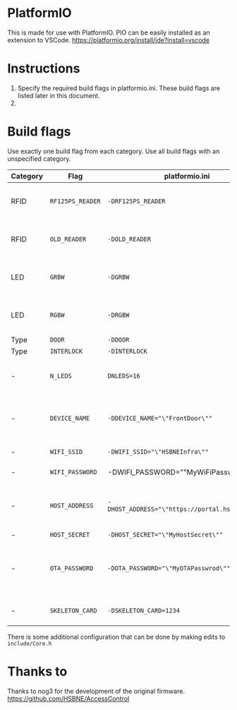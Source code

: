 # PlatformIO
This is made for use with PlatformIO. PIO can be easily installed as an extension to VSCode.
https://platformio.org/install/ide?install=vscode

# Instructions
1. Specify the required build flags in platformio.ini. These build flags are listed later in this document.
2. 

# Build flags
Use exactly one build flag from each category. Use all build flags with an unspecified category.

|Category | Flag | platformio.ini | Description |
|-|-|-|-|
| RFID | `RF125PS_READER` | `-DRF125PS_READER` | The interlock uses the newer RF125PS RFID reader hardware. Use this flag for new interlocks.
| RFID | `OLD_READER` | `-DOLD_READER` | The interlock uses the old RFID reader. There are almost none of these readers left in use. |
| LED | `GRBW` | `-DGRBW` | The staaus LED used a Green Red Blue White color scheme. Used on newer interlocks |
| LED | `RGBW` | `-DRGBW` | The status LED uses a Red Green Blue White color scheme. Usually used on older interlocks. |
| Type | `DOOR` | `-DDOOR` | This device is a door. |
| Type | `INTERLOCK` | `-DINTERLOCK` | This device is an interlock |
| - | `N_LEDS` | `DNLEDS=16` | How many status light LEDS the device has. Usually 1 for interlocks and 16 for doors.
| - | `DEVICE_NAME` | `-DDEVICE_NAME="\"FrontDoor\""` | The name of the device, e.g. "FrontDoor". This can be anything (don't use spaces) but make it descriptive. |
| - | `WIFI_SSID` | `-DWIFI_SSID="\"HSBNEInfra\""` | The WiFi SSID. Please use HSBNEInfra. |
| - | `WIFI_PASSWORD` | -DWIFI_PASSWORD="\"MyWiFiPassword\"" | The password for the WiFi. |
| - | `HOST_ADDRESS` | `-DHOST_ADDRESS="\"https://portal.hsbne.org\""` | The host address for the interlock ot talk to. Probably `https://portal.hsbne.org`. Do not include a trailing `/`.
| - | `HOST_SECRET` | `-DHOST_SECRET="\"MyHostSecret\""` | ~ |
| - | `OTA_PASSWORD` | `-DOTA_PASSWORD="\"MyOTAPasswrod\""` | The password to be used for Over The Air (OTA) firmware updates. __Please do not make one up, use the established password system.__ |
| - | `SKELETON_CARD` | `-DSKELETON_CARD=1234` | An RFID number that will always unlock this door/interlock.

There is some additional configuration that can be done by making edits to `include/Core.h`

# Thanks to
Thanks to nog3 for the development of the original firmware.
https://github.com/HSBNE/AccessControl